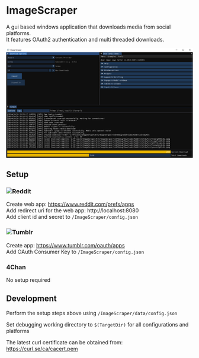 # ImageScraper

  

A gui based windows application that downloads media from social platforms.  
It features OAuth2 authentication and multi threaded downloads.  

![Screenshot](/ImageScraper/data/screenshot.png?raw=true)  

## Setup

  

### ![Reddit](https://img.shields.io/badge/Reddit-%23FF4500.svg?style=for-the-badge&logo=Reddit&logoColor=white)

  

Create web app: https://www.reddit.com/prefs/apps  
Add redirect uri for the web app: http://localhost:8080  
Add client id and secret to `/ImageScraper/config.json`  


### ![Tumblr](https://img.shields.io/badge/Tumblr-%2336465D.svg?style=for-the-badge&logo=Tumblr&logoColor=white)

  

Create app: https://www.tumblr.com/oauth/apps  
Add OAuth Consumer Key to `/ImageScraper/config.json`  

### 4Chan

  

No setup required  


## Development

  

Perform the setup steps above using `/ImageScraper/data/config.json`  

Set debugging working directory to `$(TargetDir)` for all configurations and platforms  

  

The latest curl certificate can be obtained from:  
https://curl.se/ca/cacert.pem  